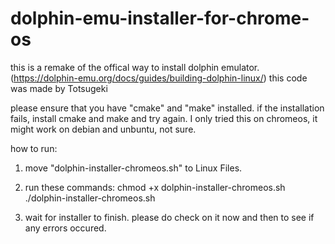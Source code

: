 # dolphin-emu-installer-for-chrome-os
this is a remake of the offical way to install dolphin emulator. (https://dolphin-emu.org/docs/guides/building-dolphin-linux/) this code was made by Totsugeki


please ensure that you have "cmake" and "make" installed.
if the installation fails, install cmake and make and try again.
I only tried this on chromeos, it might work on debian and unbuntu, not sure.


how to run:

1. move "dolphin-installer-chromeos.sh" to Linux Files.
2. run these commands:
chmod +x dolphin-installer-chromeos.sh
./dolphin-installer-chromeos.sh

3. wait for installer to finish. please do check on it now and then to see if any errors occured.
